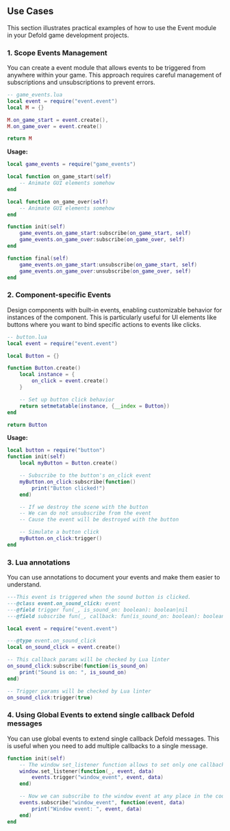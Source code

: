 
## Use Cases

This section illustrates practical examples of how to use the Event module in your Defold game development projects.

### 1. Scope Events Management

You can create a event module that allows events to be triggered from anywhere within your game. This approach requires careful management of subscriptions and unsubscriptions to prevent errors.

```lua
-- game_events.lua
local event = require("event.event")
local M = {}

M.on_game_start = event.create(),
M.on_game_over = event.create()

return M
```

**Usage:**

```lua
local game_events = require("game_events")

local function on_game_start(self)
    -- Animate GUI elements somehow
end

local function on_game_over(self)
    -- Animate GUI elements somehow
end

function init(self)
    game_events.on_game_start:subscribe(on_game_start, self)
    game_events.on_game_over:subscribe(on_game_over, self)
end

function final(self)
    game_events.on_game_start:unsubscribe(on_game_start, self)
    game_events.on_game_over:unsubscribe(on_game_over, self)
end
```


### 2. Component-specific Events

Design components with built-in events, enabling customizable behavior for instances of the component. This is particularly useful for UI elements like buttons where you want to bind specific actions to events like clicks.

```lua
-- button.lua
local event = require("event.event")

local Button = {}

function Button.create()
    local instance = {
        on_click = event.create()
    }

    -- Set up button click behavior
    return setmetatable(instance, {__index = Button})
end

return Button
```

**Usage:**

```lua
local button = require("button")
function init(self)
    local myButton = Button.create()

    -- Subscribe to the button's on_click event
    myButton.on_click:subscribe(function()
        print("Button clicked!")
    end)

    -- If we destroy the scene with the button
    -- We can do not unsubscribe from the event
    -- Cause the event will be destroyed with the button

    -- Simulate a button click
    myButton.on_click:trigger()
end

```


### 3. Lua annotations

You can use annotations to document your events and make them easier to understand.

```lua
---This event is triggered when the sound button is clicked.
---@class event.on_sound_click: event
---@field trigger fun(_, is_sound_on: boolean): boolean|nil
---@field subscribe fun(_, callback: fun(is_sound_on: boolean): boolean, _): boolean

local event = require("event.event")

---@type event.on_sound_click
local on_sound_click = event.create()

-- This callback params will be checked by Lua linter
on_sound_click:subscribe(function(is_sound_on)
	print("Sound is on: ", is_sound_on)
end)

-- Trigger params will be checked by Lua linter
on_sound_click:trigger(true)
```


### 4. Using Global Events to extend single callback Defold messages

You can use global events to extend single callback Defold messages. This is useful when you need to add multiple callbacks to a single message.

```lua
function init(self)
    -- The window set_listener function allows to set only one callback, so we can use global events to extend it
    window.set_listener(function(_, event, data)
        events.trigger("window_event", event, data)
    end)

    -- Now we can subscribe to the window event at any place in the code
    events.subscribe("window_event", function(event, data)
        print("Window event: ", event, data)
    end)
end